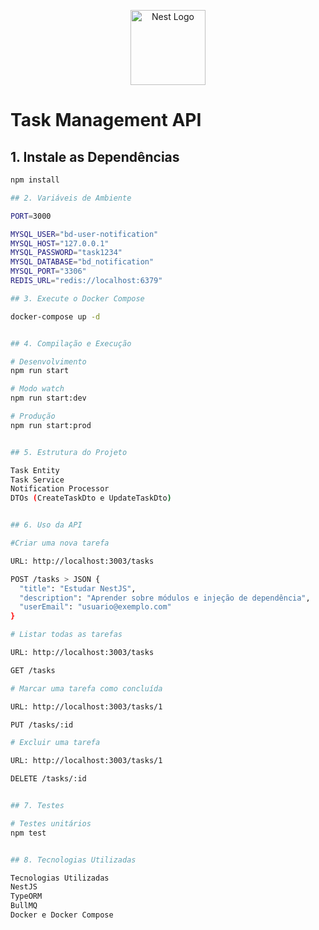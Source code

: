<p align="center">
  <a href="http://nestjs.com/" target="blank"><img src="https://nestjs.com/img/logo-small.svg" width="120" alt="Nest Logo" /></a>
</p>

# Task Management API

## 1. Instale as Dependências

```bash
npm install

## 2. Variáveis de Ambiente

PORT=3000

MYSQL_USER="bd-user-notification"
MYSQL_HOST="127.0.0.1"
MYSQL_PASSWORD="task1234"
MYSQL_DATABASE="bd_notification"
MYSQL_PORT="3306"
REDIS_URL="redis://localhost:6379"

## 3. Execute o Docker Compose

docker-compose up -d


## 4. Compilação e Execução

# Desenvolvimento
npm run start

# Modo watch
npm run start:dev

# Produção
npm run start:prod


## 5. Estrutura do Projeto

Task Entity
Task Service
Notification Processor
DTOs (CreateTaskDto e UpdateTaskDto)


## 6. Uso da API

#Criar uma nova tarefa

URL: http://localhost:3003/tasks

POST /tasks > JSON {
  "title": "Estudar NestJS",
  "description": "Aprender sobre módulos e injeção de dependência",
  "userEmail": "usuario@exemplo.com"
}

# Listar todas as tarefas

URL: http://localhost:3003/tasks

GET /tasks

# Marcar uma tarefa como concluída

URL: http://localhost:3003/tasks/1

PUT /tasks/:id

# Excluir uma tarefa

URL: http://localhost:3003/tasks/1

DELETE /tasks/:id


## 7. Testes

# Testes unitários
npm test


## 8. Tecnologias Utilizadas

Tecnologias Utilizadas
NestJS
TypeORM
BullMQ
Docker e Docker Compose









